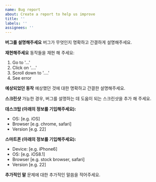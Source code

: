 ```yaml
---
name: Bug report
about: Create a report to help us improve
title: ''
labels: ''
assignees: ''
---
```


**버그를 설명해주세요**
버그가 무엇인지 명확하고 간결하게 설명해주세요.

**재현해주세요**
동작들을 재현 해 주세요:
1. Go to '...'
2. Click on '....'
3. Scroll down to '....'
4. See error

**예상되었던 동작**
예상했던 것에 대한 명확하고 간결한 설명해주세요.

**스크린샷**
가능한 경우, 버그를 설명하는 데 도움이 되는 스크린샷을 추가 해 주세요.

**데스크탑 (아래의 정보를 기입해주세요):**
 - OS: [e.g. iOS]
 - Browser [e.g. chrome, safari]
 - Version [e.g. 22]

**스마트폰 (아래의 정보를 기입해주세요):**
 - Device: [e.g. iPhone6]
 - OS: [e.g. iOS8.1]
 - Browser [e.g. stock browser, safari]
 - Version [e.g. 22]

**추가적인 말**
문제에 대한 추가적인 말씀을 적어주세요.
